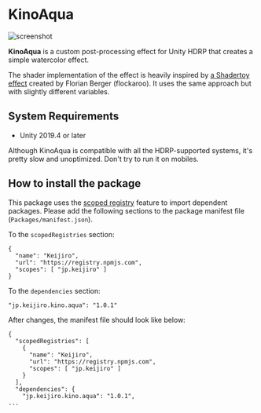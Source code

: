 KinoAqua
========

![screenshot](https://i.imgur.com/AqIJD8rl.jpg)

**KinoAqua** is a custom post-processing effect for Unity HDRP that creates a
simple watercolor effect.

The shader implementation of the effect is heavily inspired by
[a Shadertoy effect] created by Florian Berger (flockaroo). It uses the same
approach but with slightly different variables.

[a Shadertoy effect]: https://www.shadertoy.com/view/ltyGRV#

System Requirements
-------------------

- Unity 2019.4 or later

Although KinoAqua is compatible with all the HDRP-supported systems, it's
pretty slow and unoptimized. Don't try to run it on mobiles.

How to install the package
--------------------------

This package uses the [scoped registry] feature to import dependent packages.
Please add the following sections to the package manifest file
(`Packages/manifest.json`).

To the `scopedRegistries` section:

```
{
  "name": "Keijiro",
  "url": "https://registry.npmjs.com",
  "scopes": [ "jp.keijiro" ]
}
```

To the `dependencies` section:

```
"jp.keijiro.kino.aqua": "1.0.1"
```

After changes, the manifest file should look like below:

```
{
  "scopedRegistries": [
    {
      "name": "Keijiro",
      "url": "https://registry.npmjs.com",
      "scopes": [ "jp.keijiro" ]
    }
  ],
  "dependencies": {
    "jp.keijiro.kino.aqua": "1.0.1",
...
```

[scoped registry]: https://docs.unity3d.com/Manual/upm-scoped.html
